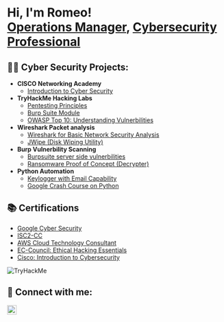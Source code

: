 <h1>Hi, I'm Romeo! <br/><a href="https://github.com/goldentoucan/Portfolio-Main/">Operations Manager</a>,  <a href="https://www.linkedin.com/in/romeo-valdez-pxccincidentmanager/">Cybersecurity Professional</a>

<h2>👨‍💻 Cyber Security Projects:</h2> 

- <b>CISCO Networking Academy</b>
  - [Introduction to Cyber Security](https://www.credly.com/badges/7a13ca5f-81a8-473b-b39e-6a1b408d8c61/public_url)
- <b>TryHackMe Hacking Labs</b>
  - [Pentesting Principles](https://tryhackme.com/RomeoValdez/badges/intro-to-pentesting)
  - [Burp Suite Module](https://tryhackme.com/RomeoValdez/badges/burped)
  - [OWASP Top 10: Understanding Vulnerbilities](https://tryhackme.com/RomeoValdez/badges/owasp-10)
- <b>Wireshark Packet analysis</b>
  - [Wireshark for Basic Network Security Analysis](https://coursera.org/share/167a0d4640c57c946e851cadceac68d4)
  - [JWipe (Disk Wiping Utility)](https://github.com/joshmadakor1/Jwipe.PowerShell)
- <b>Burp Vulnerbility Scanning</b>
  - [Burpsuite server side vulnerbilities](https://coursera.org/share/c94615b29512cbdcaaf44a263a66de68)
  - [Ransomware Proof of Concept (Decrypter)](https://github.com/joshmadakor1/DecrypterPOC)
- <b>Python Automation</b>
  - [Keylogger with Email Capability](https://github.com/joshmadakor1/Key-Logger-With-Email)
  - [Google Crash Course on Python](https://coursera.org/share/75d76224744115e372cc1db09ea40b85)

<h2>📚 Certifications</h2>

- [Google Cyber Security](https://coursera.org/share/02b6acf65e8a92ca880727acf4a32b81)
- [ISC2-CC](https://www.youtube.com/watch?v=uHy3oM7NnoU)
- [AWS Cloud Technology Consultant](https://coursera.org/share/1a735a096b95a3cd817dcf2ac4b0d09c)
- [EC-Council: Ethical Hacking Essentials](https://www.youtube.com/watch?v=OfvdQeh79s0)
- [Cisco: Introduction to Cybersecurity](https://www.credly.com/badges/7a13ca5f-81a8-473b-b39e-6a1b408d8c61/public_url)



<img src="https://tryhackme-badges.s3.amazonaws.com/RomeoValdez.png" alt="TryHackMe"> <h2> 🤳 Connect with me:</h2>



[<img align="left" alt="RomeoValdez | LinkedIn" width="22px" src="https://cdn.jsdelivr.net/npm/simple-icons@v3/icons/linkedin.svg" />][linkedin]




[linkedin]: https://linkedin.com/in/romeo-valdez-pxccincidentmanager

<!--
**goldentoucan/portfoliomain1** is a ✨ _special_ ✨ repository because its `README.md` (this file) appears on your GitHub profile.

Here are some ideas to get you started:

- 🔭 I’m currently working on ...
- 🌱 I’m currently learning ...
- 👯 I’m looking to collaborate on ...
- 🤔 I’m looking for help with ...
- 💬 Ask me about ...
- 📫 How to reach me: ...
- ⚡ Fun fact: ...
-->
